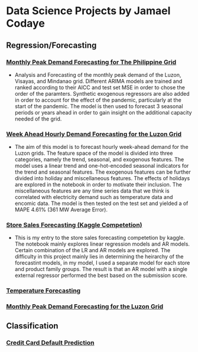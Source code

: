 # Data Science Projects by Jamael Codaye


## Regression/Forecasting
### [Monthly Peak Demand Forecasting for The Philippine Grid](https://github.com/Ma3ng/portfolio/blob/main/PHL_monthly_peak_demand_forecasting.ipynb)
  * Analysis and Forecasting of the monthly peak demand of the Luzon, Visayas, and Mindanao grid. Different ARIMA models are trained and ranked according to their AICC and test set MSE in order to chose the order of the paramters. Synthetic exogenous regressors are also added in order to account for the effect of the pandemic, particularly at the start of the pandemic. The model is then used to forecast 3 seasonal periods or years ahead in order to gain insight on the additional capacity needed of the grid.
### [Week Ahead Hourly Demand Forecasting for the Luzon Grid](https://github.com/Ma3ng/portfolio/blob/main/Week_ahead_electricity_forecast.ipynb)
   * The aim of this model is to forecast hourly week-ahead demand for the Luzon grids. The feature space of the model is divided into three categories, namely the trend, seasonal, and exogenous features. The model uses a linear trend and one-hot-encoded seasonal indicators for the trend and seasonal features. The exogenous features can be further divided into holiday and miscellaneous features. The effects of holidays are explored in the notebook in order to motivate their inclusion. The miscellaneous features are any time series data that we think is correlated with electricity demand such as temperature data and encomic data. The model is then tested on the test set and yielded a of MAPE 4.61% (361 MW Average Error).
### [Store Sales Forecasting (Kaggle Competetion)](https://github.com/Ma3ng/portfolio/blob/main/store-sales.ipynb)
   * This is my entry to the store sales forecasting competetion by kaggle. The notebook mainly explores linear regression models and AR models. Certain combination of the LR and AR models are explored. The difficulty in this project mainly lies in determining the heirarchy of the forecastint models, in my model, I used a separate model for each store and product family groups. The result is that an AR model with a single external regressor performed the best based on the submission score.
### [Temperature Forecasting]()
### [Monthly Peak Demand Forecasting for the Luzon Grid]()
## Classification
### [Credit Card Default Prediction]()
